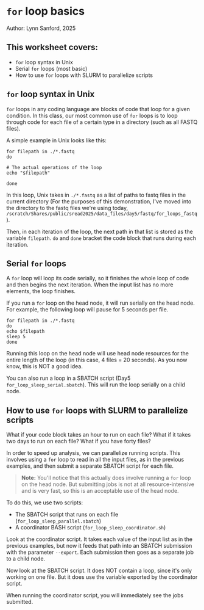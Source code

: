 # `for` loop basics
Author: Lynn Sanford, 2025

## This worksheet covers:
- `for` loop syntax in Unix
- Serial `for` loops (most basic)
- How to use `for` loops with SLURM to parallelize scripts

## `for` loop syntax in Unix
`for` loops in any coding language are blocks of code that loop for a given condition. In this class, our most common use of `for` loops is to loop through code for each file of a certain type in a directory (such as all FASTQ files).

A simple example in Unix looks like this:
```
for filepath in ./*.fastq
do

# The actual operations of the loop
echo "$filepath"

done
```
In this loop, Unix takes in `./*.fastq` as a list of paths to fastq files in the current directory (For the purposes of this demonstration, I've moved into the directory to the fastq files we're using today, `/scratch/Shares/public/sread2025/data_files/day5/fastq/for_loops_fastq`).

Then, in each iteration of the loop, the next path in that list is stored as the variable `filepath`. `do` and `done` bracket the code block that runs during each iteration.

## Serial `for` loops
A `for` loop will loop its code serially, so it finishes the whole loop of code and then begins the next iteration. When the input list has no more elements, the loop finishes.

If you run a `for` loop on the head node, it will run serially on the head node. For example, the following loop will pause for 5 seconds per file.

```
for filepath in ./*.fastq
do
echo $filepath
sleep 5
done
```

Running this loop on the head node will use head node resources for the entire length of the loop (in this case, 4 files = 20 seconds). As you now know, this is NOT a good idea.

You can also run a loop in a SBATCH script (Day5 `for_loop_sleep_serial.sbatch`). This will run the loop serially on a child node.

## How to use `for` loops with SLURM to parallelize scripts

What if your code block takes an hour to run on each file? What if it takes two days to run on each file? What if you have forty files?

In order to speed up analysis, we can parallelize running scripts. This involves using a `for` loop to read in all the input files, as in the previous examples, and then submit a separate SBATCH script for each file.

>**Note:** You'll notice that this actually does involve running a `for` loop on the head node. But submitting jobs is not at all resource-intensive and is very fast, so this is an acceptable use of the head node.

To do this, we use two scripts:
- The SBATCH script that runs on each file (`for_loop_sleep_parallel.sbatch`)
- A coordinator BASH script (`for_loop_sleep_coordinator.sh`)

Look at the coordinator script. It takes each value of the input list as in the previous examples, but now it feeds that path into an SBATCH submission with the parameter `--export`. Each submission then goes as a separate job to a child node.

Now look at the SBATCH script. It does NOT contain a loop, since it's only working on one file. But it does use the variable exported by the coordinator script.

When running the coordinator script, you will immediately see the jobs submitted.